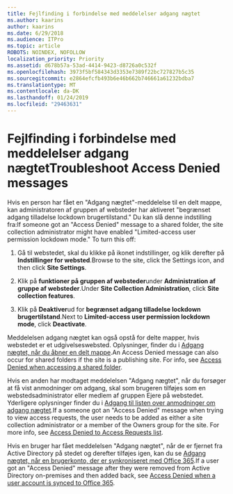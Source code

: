 ```yaml
---
title: Fejlfinding i forbindelse med meddelelser adgang nægtet
ms.author: kaarins
author: kaarins
ms.date: 6/29/2018
ms.audience: ITPro
ms.topic: article
ROBOTS: NOINDEX, NOFOLLOW
localization_priority: Priority
ms.assetid: d678b57a-53ad-4414-9423-d8726a0c532f
ms.openlocfilehash: 3973f5bf584343d3353e7389f22bc727827b5c35
ms.sourcegitcommit: e2864efcfb493b6e46b662b746661a61232bdba7
ms.translationtype: MT
ms.contentlocale: da-DK
ms.lasthandoff: 01/24/2019
ms.locfileid: "29463631"
---
```

# <a name="troubleshoot-access-denied-messages"></a><span data-ttu-id="dcc88-102">Fejlfinding i forbindelse med meddelelser adgang nægtet</span><span class="sxs-lookup"><span data-stu-id="dcc88-102">Troubleshoot Access Denied messages</span></span>

<span data-ttu-id="dcc88-p101">Hvis en person har fået en "Adgang nægtet"-meddelelse til en delt mappe, kan administratoren af gruppen af websteder har aktiveret "begrænset adgang tilladelse lockdown brugertilstand." Du kan slå denne indstilling fra:</span><span class="sxs-lookup"><span data-stu-id="dcc88-p101">If someone got an "Access Denied" message to a shared folder, the site collection administrator might have enabled "Limited-access user permission lockdown mode." To turn this off:</span></span> 
  
1. <span data-ttu-id="dcc88-105">Gå til webstedet, skal du klikke på ikonet indstillinger, og klik derefter på **Indstillinger for websted**.</span><span class="sxs-lookup"><span data-stu-id="dcc88-105">Browse to the site, click the Settings icon, and then click **Site Settings**.</span></span>
    
2. <span data-ttu-id="dcc88-106">Klik på **funktioner på gruppen af websteder**under **Administration af gruppe af websteder**.</span><span class="sxs-lookup"><span data-stu-id="dcc88-106">Under **Site Collection Administration**, click **Site collection features**.</span></span>
    
3. <span data-ttu-id="dcc88-107">Klik på **Deaktiver**ud for **begrænset adgang tilladelse lockdown brugertilstand**.</span><span class="sxs-lookup"><span data-stu-id="dcc88-107">Next to **Limited-access user permission lockdown mode**, click **Deactivate**.</span></span>
    
<span data-ttu-id="dcc88-p102">Meddelelsen adgang nægtet kan også opstå for delte mapper, hvis webstedet er et udgivelseswebsted. Oplysninger, finder du i [Adgang nægtet, når du åbner en delt mappe](https://go.microsoft.com/fwlink/?linkid=2004317).</span><span class="sxs-lookup"><span data-stu-id="dcc88-p102">An Access Denied message can also occur for shared folders if the site is a publishing site. For info, see [Access Denied when accessing a shared folder](https://go.microsoft.com/fwlink/?linkid=2004317).</span></span>
  
<span data-ttu-id="dcc88-p103">Hvis en anden har modtaget meddelelsen "Adgang nægtet", når du forsøger at få vist anmodninger om adgang, skal som brugeren tilføjes som en webstedsadministrator eller medlem af gruppen Ejere på webstedet. Yderligere oplysninger finder du i [Adgang til listen over anmodninger om adgang nægtet](https://go.microsoft.com/fwlink/?linkid=2004220).</span><span class="sxs-lookup"><span data-stu-id="dcc88-p103">If a someone got an "Access Denied" message when trying to view access requests, the user needs to be added as either a site collection administrator or a member of the Owners group for the site. For more info, see [Access Denied to Access Requests list](https://go.microsoft.com/fwlink/?linkid=2004220).</span></span>
  
<span data-ttu-id="dcc88-112">Hvis en bruger har fået meddelelsen "Adgang nægtet", når de er fjernet fra Active Directory på stedet og derefter tilføjes igen, kan du se [Adgang nægtet, når en brugerkonto, der er synkroniseret med Office 365](https://go.microsoft.com/fwlink/?linkid=2004318).</span><span class="sxs-lookup"><span data-stu-id="dcc88-112">If a user got an "Access Denied" message after they were removed from Active Directory on-premises and then added back, see [Access Denied when a user account is synced to Office 365](https://go.microsoft.com/fwlink/?linkid=2004318).</span></span>
  

